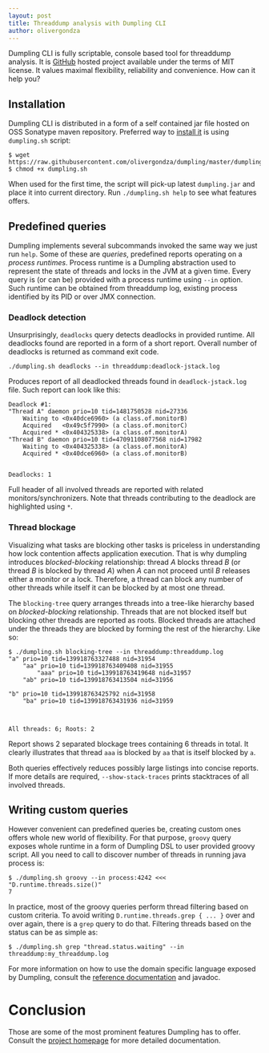 ```yaml
---
layout: post
title: Threaddump analysis with Dumpling CLI
author: olivergondza
---
```


Dumpling CLI is fully scriptable, console based tool for threaddump analysis. It is [GitHub](https://github.com/olivergondza/dumpling) hosted project available under the terms of MIT license. It values maximal flexibility, reliability and convenience. How can it help you?

## Installation

Dumpling CLI is distributed in a form of a self contained jar file hosted on OSS Sonatype maven repository. Preferred way to [install it](https://olivergondza.github.io/dumpling/cli.html) is using `dumpling.sh` script:

    $ wget https://raw.githubusercontent.com/olivergondza/dumpling/master/dumpling.sh
    $ chmod +x dumpling.sh

When used for the first time, the script will pick-up latest `dumpling.jar` and place it into current directory. Run `./dumpling.sh help` to see what features offers.

## Predefined queries

Dumpling implements several subcommands invoked the same way we just run `help`. Some of these are *queries*, predefined reports operating on a *process runtimes*. Process runtime is a Dumpling abstraction used to represent the state of threads and locks in the JVM at a given time. Every query is (or can be) provided with a process runtime using `--in` option. Such runtime can be obtained from threaddump log, existing process identified by its PID or over JMX connection.

### Deadlock detection

Unsurprisingly, `deadlocks` query detects deadlocks in provided runtime. All deadlocks found are reported in a form of a short report. Overall number of deadlocks is returned as command exit code.

    ./dumpling.sh deadlocks --in threaddump:deadlock-jstack.log
    
Produces report of all deadlocked threads found in `deadlock-jstack.log` file. Such report can look like this:

```
Deadlock #1:
"Thread A" daemon prio=10 tid=1481750528 nid=27336
    Waiting to <0x40dce6960> (a class.of.monitorB)
    Acquired   <0x49c5f7990> (a class.of.monitorC)
    Acquired * <0x404325338> (a class.of.monitorA)
"Thread B" daemon prio=10 tid=47091108077568 nid=17982
    Waiting to <0x404325338> (a class.of.monitorA)
    Acquired * <0x40dce6960> (a class.of.monitorB)


Deadlocks: 1
```

Full header of all involved threads are reported with related monitors/synchronizers. Note that threads contributing to the deadlock are highlighted using `*`.

### Thread blockage

Visualizing what tasks are blocking other tasks is priceless in understanding how lock contention affects application execution. That is why dumpling introduces *blocked-blocking* relationship: thread *A* blocks thread *B* (or thread *B* is blocked by thread *A*) when *A* can not proceed until *B* releases either a monitor or a lock. Therefore, a thread can block any number of other threads while itself it can be blocked by at most one thread.

The `blocking-tree` query arranges threads into a tree-like hierarchy based on *blocked-blocking* relationship. Threads that are not blocked itself but blocking other threads are reported as roots. Blocked threads are attached under the threads they are blocked by forming the rest of the hierarchy. Like so:

```
$ ./dumpling.sh blocking-tree --in threaddump:threaddump.log 
"a" prio=10 tid=139918763327488 nid=31954
	"aa" prio=10 tid=139918763409408 nid=31955
		"aaa" prio=10 tid=139918763419648 nid=31957
	"ab" prio=10 tid=139918763413504 nid=31956

"b" prio=10 tid=139918763425792 nid=31958
	"ba" prio=10 tid=139918763431936 nid=31959



All threads: 6; Roots: 2
```

Report shows 2 separated blockage trees containing 6 threads in total. It clearly illustrates that thread `aaa` is blocked by `aa` that is itself blocked by `a`.

Both queries effectively reduces possibly large listings into concise reports. If more details are required, `--show-stack-traces` prints stacktraces of all involved threads.

## Writing custom queries

However convenient can predefined queries be, creating custom ones offers whole new world of flexibility. For that purpose, `groovy` query exposes whole runtime in a form of Dumpling DSL to user provided groovy script. All you need to call to discover number of threads in running java process is:

```
$ ./dumpling.sh groovy --in process:4242 <<< "D.runtime.threads.size()"
7
```

In practice, most of the groovy queries perform thread filtering based on custom criteria. To avoid writing `D.runtime.threads.grep { ... }` over and over again, there is a `grep` query to do that. Filtering threads based on the status can be as simple as:

```
$ ./dumpling.sh grep "thread.status.waiting" --in threaddump:my_threaddump.log
```

For more information on how to use the domain specific language exposed by Dumpling, consult the [reference documentation](https://olivergondza.github.io/dumpling/refdoc/) and javadoc.

# Conclusion

Those are some of the most prominent features Dumpling has to offer. Consult the [project homepage](https://olivergondza.github.io/dumpling/) for more detailed documentation.
